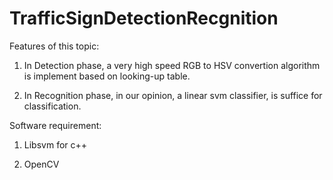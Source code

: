 TrafficSignDetectionRecgnition
==============================
Features of this topic:

  1) In Detection phase, a very high speed RGB to HSV convertion algorithm is implement based on looking-up table.
  
  2) In Recognition phase, in our opinion, a linear svm classifier, is suffice for classification.

Software requirement:

  1) Libsvm for c++
  
  2) OpenCV
